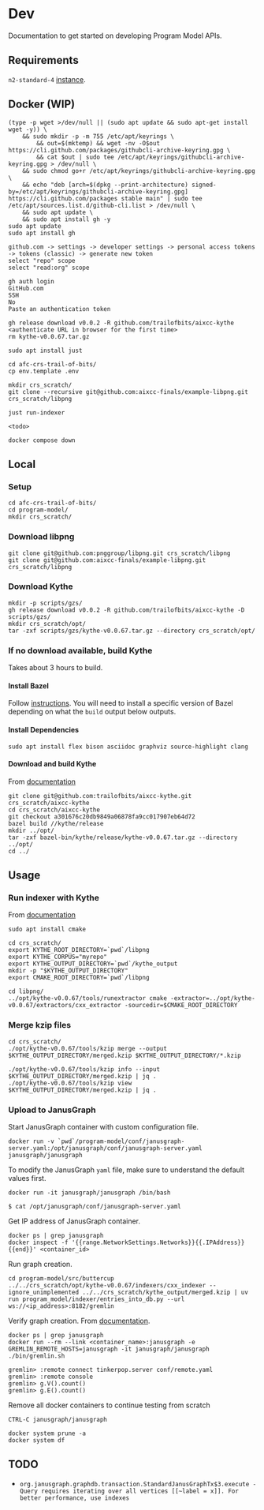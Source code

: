 # Dev

Documentation to get started on developing Program Model APIs.

## Requirements

`n2-standard-4` [instance](https://cloud.google.com/compute/docs/general-purpose-machines#n2_machine_types).

## Docker (WIP)

```shell
(type -p wget >/dev/null || (sudo apt update && sudo apt-get install wget -y)) \
	&& sudo mkdir -p -m 755 /etc/apt/keyrings \
        && out=$(mktemp) && wget -nv -O$out https://cli.github.com/packages/githubcli-archive-keyring.gpg \
        && cat $out | sudo tee /etc/apt/keyrings/githubcli-archive-keyring.gpg > /dev/null \
	&& sudo chmod go+r /etc/apt/keyrings/githubcli-archive-keyring.gpg \
	&& echo "deb [arch=$(dpkg --print-architecture) signed-by=/etc/apt/keyrings/githubcli-archive-keyring.gpg] https://cli.github.com/packages stable main" | sudo tee /etc/apt/sources.list.d/github-cli.list > /dev/null \
	&& sudo apt update \
	&& sudo apt install gh -y
sudo apt update
sudo apt install gh

github.com -> settings -> developer settings -> personal access tokens -> tokens (classic) -> generate new token
select "repo" scope
select "read:org" scope

gh auth login
GitHub.com
SSH
No
Paste an authentication token

gh release download v0.0.2 -R github.com/trailofbits/aixcc-kythe
<authenticate URL in browser for the first time>
rm kythe-v0.0.67.tar.gz

sudo apt install just

cd afc-crs-trail-of-bits/
cp env.template .env

mkdir crs_scratch/
git clone --recursive git@github.com:aixcc-finals/example-libpng.git crs_scratch/libpng

just run-indexer

<todo>

docker compose down
```

## Local

### Setup

```shell
cd afc-crs-trail-of-bits/
cd program-model/
mkdir crs_scratch/
```

### Download libpng

```shell
git clone git@github.com:pnggroup/libpng.git crs_scratch/libpng
git clone git@github.com:aixcc-finals/example-libpng.git crs_scratch/libpng
```

### Download Kythe

```shell
mkdir -p scripts/gzs/
gh release download v0.0.2 -R github.com/trailofbits/aixcc-kythe -D scripts/gzs/
mkdir crs_scratch/opt/
tar -zxf scripts/gzs/kythe-v0.0.67.tar.gz --directory crs_scratch/opt/
```

### If no download available, build Kythe

Takes about 3 hours to build.

#### Install Bazel

Follow [instructions](https://bazel.build/install/ubuntu#install-on-ubuntu). You will need to install a specific version of Bazel depending on what the `build` output below outputs.

#### Install Dependencies

```shell
sudo apt install flex bison asciidoc graphviz source-highlight clang
```

#### Download and build Kythe

From [documentation](https://kythe.io/getting-started/#build-a-release-of-kythe-using-bazel-and-unpack-it-in-optkythe)

```shell
git clone git@github.com:trailofbits/aixcc-kythe.git crs_scratch/aixcc-kythe
cd crs_scratch/aixcc-kythe
git checkout a301676c20db9849a06878fa9cc017907eb64d72
bazel build //kythe/release
mkdir ../opt/
tar -zxf bazel-bin/kythe/release/kythe-v0.0.67.tar.gz --directory ../opt/
cd ../
```

## Usage

### Run indexer with Kythe

From [documentation](https://kythe.io/examples/#extracting-cmake-based-repositories)

```shell
sudo apt install cmake

cd crs_scratch/
export KYTHE_ROOT_DIRECTORY=`pwd`/libpng
export KYTHE_CORPUS="myrepo"
export KYTHE_OUTPUT_DIRECTORY=`pwd`/kythe_output
mkdir -p "$KYTHE_OUTPUT_DIRECTORY"
export CMAKE_ROOT_DIRECTORY=`pwd`/libpng

cd libpng/
../opt/kythe-v0.0.67/tools/runextractor cmake -extractor=../opt/kythe-v0.0.67/extractors/cxx_extractor -sourcedir=$CMAKE_ROOT_DIRECTORY
```

### Merge kzip files

```shell
cd crs_scratch/
./opt/kythe-v0.0.67/tools/kzip merge --output $KYTHE_OUTPUT_DIRECTORY/merged.kzip $KYTHE_OUTPUT_DIRECTORY/*.kzip

./opt/kythe-v0.0.67/tools/kzip info --input $KYTHE_OUTPUT_DIRECTORY/merged.kzip | jq .
./opt/kythe-v0.0.67/tools/kzip view $KYTHE_OUTPUT_DIRECTORY/merged.kzip | jq .
```

### Upload to JanusGraph

Start JanusGraph container with custom configuration file.

```shell
docker run -v `pwd`/program-model/conf/janusgraph-server.yaml:/opt/janusgraph/conf/janusgraph-server.yaml janusgraph/janusgraph
```

To modify the JanusGraph `yaml` file, make sure to understand the default values first.

```shell
docker run -it janusgraph/janusgraph /bin/bash

$ cat /opt/janusgraph/conf/janusgraph-server.yaml
```

Get IP address of JanusGraph container.

```shell
docker ps | grep janusgraph
docker inspect -f '{{range.NetworkSettings.Networks}}{{.IPAddress}}{{end}}' <container_id>
```

Run graph creation.

```shell
cd program-model/src/buttercup
../../crs_scratch/opt/kythe-v0.0.67/indexers/cxx_indexer --ignore_unimplemented ../../crs_scratch/kythe_output/merged.kzip | uv run program_model/indexer/entries_into_db.py --url ws://<ip_address>:8182/gremlin
```

Verify graph creation. From [documentation](https://docs.janusgraph.org/getting-started/installation/).

```shell
docker ps | grep janusgraph
docker run --rm --link <container_name>:janusgraph -e GREMLIN_REMOTE_HOSTS=janusgraph -it janusgraph/janusgraph ./bin/gremlin.sh
```

```shell
gremlin> :remote connect tinkerpop.server conf/remote.yaml
gremlin> :remote console
gremlin> g.V().count()
gremlin> g.E().count()
```

Remove all docker containers to continue testing from scratch

```shell
CTRL-C janusgraph/janusgraph

docker system prune -a
docker system df
```

## TODO

* `org.janusgraph.graphdb.transaction.StandardJanusGraphTx$3.execute - Query requires iterating over all vertices [[~label = x]]. For better performance, use indexes`
